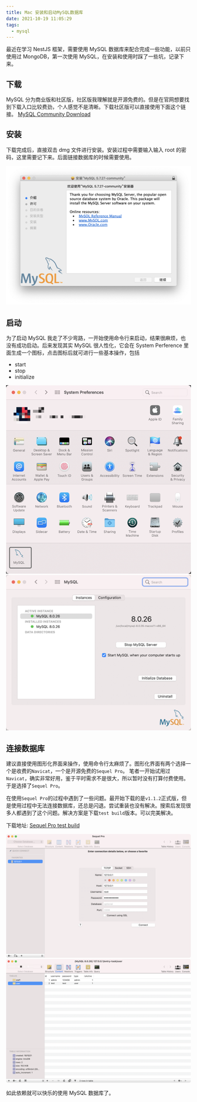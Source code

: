 ```yaml
---
title: Mac 安装和启动MySQL数据库
date: 2021-10-19 11:05:29
tags:
  - mysql
---
```


最近在学习 NestJS 框架，需要使用 MySQL 数据库来配合完成一些功能，以前只使用过 MongoDB，第一次使用 MySQL，在安装和使用时踩了一些坑，记录下来。

## 下载

MySQL 分为商业版和社区版，社区版我理解就是开源免费的。但是在官网想要找到下载入口比较费劲，个人感觉不是清晰。下载社区版可以直接使用下面这个链接。
[MySQL Community Download](https://dev.mysql.com/downloads/mysql/)

## 安装

下载完成后，直接双击 dmg 文件进行安装。安装过程中需要输入输入 root 的密码，这里需要记下来。后面链接数据库的时候需要使用。

![mysql_install](/images/mysql_install.png)

## 启动

为了启动 MySQL 我走了不少弯路，一开始使用命令行来启动，结果很麻烦，也没有成功启动。后来发现其实 MySQL 很人性化，它会在 System Perference 里面生成一个图标，点击图标后就可进行一些基本操作，包括

- start
- stop
- initialize

![mysql_perference_1](/images/mysql_perference_1.png)
![mysql_perference_2](/images/mysql_perference_2.png)

## 连接数据库

建议直接使用图形化界面来操作，使用命令行太麻烦了。图形化界面有两个选择一个是收费的`Navicat`，一个是开源免费的`Sequel Pro`。
笔者一开始试用过`Navicat`，确实非常好用，鉴于平时需求不是很大，所以暂时没有打算付费使用。于是选择了`Sequel Pro`。

在使用`Sequel Pro`的过程中遇到了一些问题。最开始下载的是`v1.1.2`正式版，但是使用过程中无法连接数据库，还总是闪退。尝试重装也没有解决。搜索后发现很多人都遇到了这个问题。解决方案是下载`test build`版本。可以完美解决。

下载地址: [Sequel Pro test build](https://sequelpro.com/test-builds)

![sequel_pro_1](/images/sequel_pro_1.png)
![sequel_pro_2](/images/sequel_pro_2.png)

如此依赖就可以快乐的使用 MySQL 数据库了。
